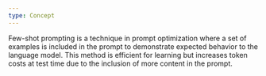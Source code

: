 ```yaml
---
type: Concept
---
```


Few-shot prompting is a technique in prompt optimization where a set of examples is included in the prompt to demonstrate expected behavior to the language model. This method is efficient for learning but increases token costs at test time due to the inclusion of more content in the prompt.
